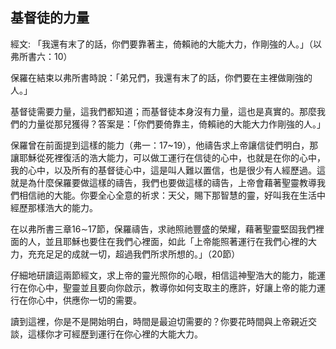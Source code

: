 ## 基督徒的力量 ##

經文: 「我還有末了的話，你們要靠著主，倚賴祂的大能大力，作剛強的人。」（以弗所書六：10）



保羅在結束以弗所書時說：「弟兄們，我還有末了的話，你們要在主裡做剛強的人。」

基督徒需要力量，這我們都知道；而基督徒本身沒有力量，這也是真實的。那麼我們的力量從那兒獲得？答案是：「你們要倚靠主，倚賴祂的大能大力作剛強的人。」

保羅曾在前面提到這樣的能力（弗一：17~19），他禱告求上帝讓信徒們明白，那讓耶穌從死裡復活的浩大能力，可以做工運行在信徒的心中，也就是在你的心中，我的心中，以及所有的基督徒心中，這是叫人難以置信，也是很少有人經歷過。這就是為什麼保羅要做這樣的禱告，我們也要做這樣的禱告，上帝會藉著聖靈教導我們相信祂的大能。你要全心全意的祈求：天父，賜下那智慧的靈，好叫我在生活中經歷那樣浩大的能力。

在以弗所書三章16∼17節，保羅禱告，求祂照祂豐盛的榮耀，藉著聖靈堅固我們裡面的人，並且耶穌也要住在我們心裡面，如此「上帝能照著運行在我們心裡的大力，充充足足的成就一切，超過我們所求所想的。」（20節）

仔細地研讀這兩節經文，求上帝的靈光照你的心眼，相信這神聖浩大的能力，能運行在你心中，聖靈並且要向你啟示，教導你如何支取主的應許，好讓上帝的能力運行在你心中，供應你一切的需要。

讀到這裡，你是不是開始明白，時間是最迫切需要的？你要花時間與上帝親近交談，這樣你才可經歷到運行在你心裡的大能大力。